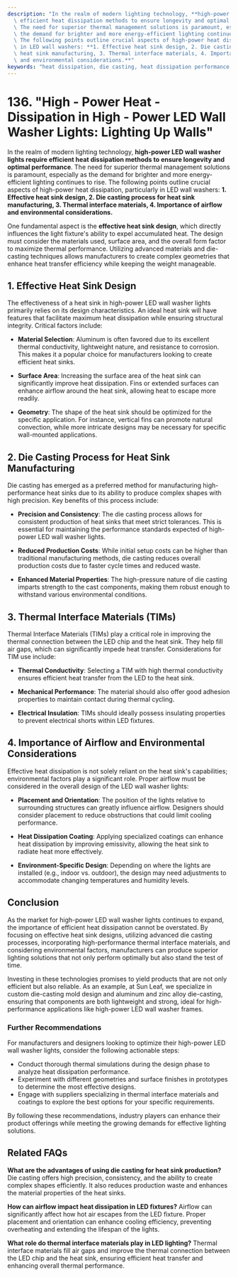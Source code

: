 ```yaml
---
description: "In the realm of modern lighting technology, **high-power LED wall washer lights require\
  \ efficient heat dissipation methods to ensure longevity and optimal performance**.\
  \ The need for superior thermal management solutions is paramount, especially as\
  \ the demand for brighter and more energy-efficient lighting continues to rise.\
  \ The following points outline crucial aspects of high-power heat dissipation, particularly\
  \ in LED wall washers: **1. Effective heat sink design, 2. Die casting process for\
  \ heat sink manufacturing, 3. Thermal interface materials, 4. Importance of airflow\
  \ and environmental considerations.**"
keywords: "heat dissipation, die casting, heat dissipation performance, heat sink"
---
```

# 136. "High - Power Heat - Dissipation in High - Power LED Wall Washer Lights: Lighting Up Walls"

In the realm of modern lighting technology, **high-power LED wall washer lights require efficient heat dissipation methods to ensure longevity and optimal performance**. The need for superior thermal management solutions is paramount, especially as the demand for brighter and more energy-efficient lighting continues to rise. The following points outline crucial aspects of high-power heat dissipation, particularly in LED wall washers: **1. Effective heat sink design, 2. Die casting process for heat sink manufacturing, 3. Thermal interface materials, 4. Importance of airflow and environmental considerations.**

One fundamental aspect is the **effective heat sink design**, which directly influences the light fixture's ability to expel accumulated heat. The design must consider the materials used, surface area, and the overall form factor to maximize thermal performance. Utilizing advanced materials and die-casting techniques allows manufacturers to create complex geometries that enhance heat transfer efficiency while keeping the weight manageable.

## **1. Effective Heat Sink Design**

The effectiveness of a heat sink in high-power LED wall washer lights primarily relies on its design characteristics. An ideal heat sink will have features that facilitate maximum heat dissipation while ensuring structural integrity. Critical factors include:

- **Material Selection**: Aluminum is often favored due to its excellent thermal conductivity, lightweight nature, and resistance to corrosion. This makes it a popular choice for manufacturers looking to create efficient heat sinks.

- **Surface Area**: Increasing the surface area of the heat sink can significantly improve heat dissipation. Fins or extended surfaces can enhance airflow around the heat sink, allowing heat to escape more readily.

- **Geometry**: The shape of the heat sink should be optimized for the specific application. For instance, vertical fins can promote natural convection, while more intricate designs may be necessary for specific wall-mounted applications.

## **2. Die Casting Process for Heat Sink Manufacturing**

Die casting has emerged as a preferred method for manufacturing high-performance heat sinks due to its ability to produce complex shapes with high precision. Key benefits of this process include:

- **Precision and Consistency**: The die casting process allows for consistent production of heat sinks that meet strict tolerances. This is essential for maintaining the performance standards expected of high-power LED wall washer lights.

- **Reduced Production Costs**: While initial setup costs can be higher than traditional manufacturing methods, die casting reduces overall production costs due to faster cycle times and reduced waste.

- **Enhanced Material Properties**: The high-pressure nature of die casting imparts strength to the cast components, making them robust enough to withstand various environmental conditions.

## **3. Thermal Interface Materials (TIMs)**

Thermal Interface Materials (TIMs) play a critical role in improving the thermal connection between the LED chip and the heat sink. They help fill air gaps, which can significantly impede heat transfer. Considerations for TIM use include:

- **Thermal Conductivity**: Selecting a TIM with high thermal conductivity ensures efficient heat transfer from the LED to the heat sink.

- **Mechanical Performance**: The material should also offer good adhesion properties to maintain contact during thermal cycling.

- **Electrical Insulation**: TIMs should ideally possess insulating properties to prevent electrical shorts within LED fixtures.

## **4. Importance of Airflow and Environmental Considerations**

Effective heat dissipation is not solely reliant on the heat sink's capabilities; environmental factors play a significant role. Proper airflow must be considered in the overall design of the LED wall washer lights:

- **Placement and Orientation**: The position of the lights relative to surrounding structures can greatly influence airflow. Designers should consider placement to reduce obstructions that could limit cooling performance.

- **Heat Dissipation Coating**: Applying specialized coatings can enhance heat dissipation by improving emissivity, allowing the heat sink to radiate heat more effectively.

- **Environment-Specific Design**: Depending on where the lights are installed (e.g., indoor vs. outdoor), the design may need adjustments to accommodate changing temperatures and humidity levels.

## **Conclusion**

As the market for high-power LED wall washer lights continues to expand, the importance of efficient heat dissipation cannot be overstated. By focusing on effective heat sink designs, utilizing advanced die casting processes, incorporating high-performance thermal interface materials, and considering environmental factors, manufacturers can produce superior lighting solutions that not only perform optimally but also stand the test of time.

Investing in these technologies promises to yield products that are not only efficient but also reliable. As an example, at Sun Leaf, we specialize in custom die-casting mold design and aluminum and zinc alloy die-casting, ensuring that components are both lightweight and strong, ideal for high-performance applications like high-power LED wall washer frames.

### Further Recommendations

For manufacturers and designers looking to optimize their high-power LED wall washer lights, consider the following actionable steps:

- Conduct thorough thermal simulations during the design phase to analyze heat dissipation performance.
- Experiment with different geometries and surface finishes in prototypes to determine the most effective designs.
- Engage with suppliers specializing in thermal interface materials and coatings to explore the best options for your specific requirements.

By following these recommendations, industry players can enhance their product offerings while meeting the growing demands for effective lighting solutions. 

## Related FAQs

**What are the advantages of using die casting for heat sink production?**
Die casting offers high precision, consistency, and the ability to create complex shapes efficiently. It also reduces production waste and enhances the material properties of the heat sinks.

**How can airflow impact heat dissipation in LED fixtures?**
Airflow can significantly affect how hot air escapes from the LED fixture. Proper placement and orientation can enhance cooling efficiency, preventing overheating and extending the lifespan of the lights.

**What role do thermal interface materials play in LED lighting?**
Thermal interface materials fill air gaps and improve the thermal connection between the LED chip and the heat sink, ensuring efficient heat transfer and enhancing overall thermal performance.
